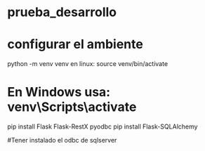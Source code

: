 # prueba_desarrollo
# configurar el ambiente
python -m venv venv
en linux: source venv/bin/activate  
# En Windows usa: venv\Scripts\activate

pip install Flask Flask-RestX pyodbc
pip install Flask-SQLAlchemy

#Tener instalado el odbc de sqlserver
